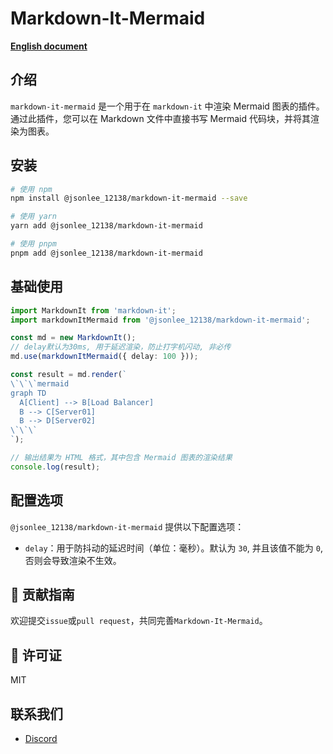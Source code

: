 # Markdown-It-Mermaid

**[English document](https://github.com/JsonLee12138/markdown-it-mermaid/blob/main/README.en.md)**

## 介绍

`markdown-it-mermaid` 是一个用于在 `markdown-it` 中渲染 Mermaid 图表的插件。通过此插件，您可以在 Markdown 文件中直接书写 Mermaid 代码块，并将其渲染为图表。

## 安装

```bash
# 使用 npm
npm install @jsonlee_12138/markdown-it-mermaid --save

# 使用 yarn
yarn add @jsonlee_12138/markdown-it-mermaid

# 使用 pnpm
pnpm add @jsonlee_12138/markdown-it-mermaid
```

## 基础使用

```typescript
import MarkdownIt from 'markdown-it';
import markdownItMermaid from '@jsonlee_12138/markdown-it-mermaid';

const md = new MarkdownIt();
// delay默认为30ms, 用于延迟渲染，防止打字机闪动, 非必传
md.use(markdownItMermaid({ delay: 100 }));

const result = md.render(`
\`\`\`mermaid
graph TD
  A[Client] --> B[Load Balancer]
  B --> C[Server01]
  B --> D[Server02]
\`\`\`
`);

// 输出结果为 HTML 格式，其中包含 Mermaid 图表的渲染结果
console.log(result);
```

## 配置选项

`@jsonlee_12138/markdown-it-mermaid` 提供以下配置选项：

- `delay`：用于防抖动的延迟时间（单位：毫秒）。默认为 `30`, 并且该值不能为 `0`, 否则会导致渲染不生效。

## 📝 贡献指南
欢迎提交`issue`或`pull request`，共同完善`Markdown-It-Mermaid`。

## 📄 许可证

MIT

## 联系我们

- [Discord](https://discord.gg/Ah55KD5d)
